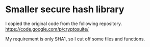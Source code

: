 # Smaller secure hash library

I copied the original code from the following repository.
https://code.google.com/p/cryptosuite/

My requirement is only SHA1, so I cut off some files and functions.
